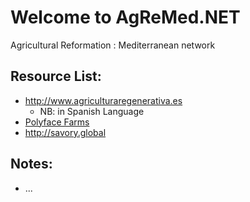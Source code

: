 # Welcome to AgReMed.NET
Agricultural Reformation : Mediterranean network

## Resource List:
* http://www.agriculturaregenerativa.es
    * NB: in Spanish Language
* [Polyface Farms](http://www.polyfacefarms.com)
* http://savory.global

## Notes:
* ...
